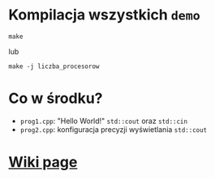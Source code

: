 # Kompilacja wszystkich `demo`

```
make
```
lub
```
make -j liczba_procesorow
```

# Co w środku?

 * `prog1.cpp`: "Hello World!" `std::cout` oraz `std::cin`
 * `prog2.cpp`: konfiguracja precyzji wyświetlania `std::cout`

# [**Wiki page**](https://github.com/andywiecko/Techniki-Programowania/wiki/1.-Startujemy!)
